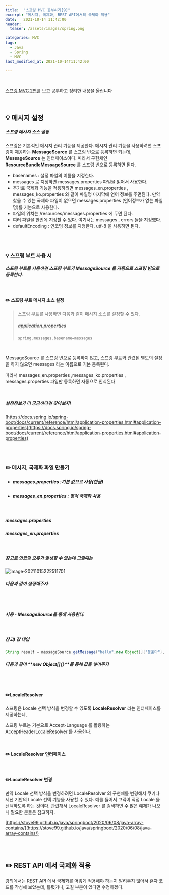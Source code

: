 ```yaml
---
title:  "스프링 MVC 공부하기[9]"
excerpt: "메시지, 국제화, REST API에서의 국제화 적용"
date:   2021-10-14 11:42:00
header:
  teaser: /assets/images/spring.png

categories: MVC
tags:
  - Java
  - Spring
  - MVC
last_modified_at: 2021-10-14T11:42:00

---
```


<br/>

[스프링 MVC 2편](https://www.inflearn.com/course/%EC%8A%A4%ED%94%84%EB%A7%81-mvc-2/dashboard)를 보고 공부하고 정리한 내용을 올립니다

<br/>

## 💡 메시지 설정

##### 스프링 메시지 소스 설정

스프링은 기본적인 메시지 관리 기능을 제공한다.
메시지 관리 기능을 사용하려면 스프링이 제공하는 **MessageSource** 를 스프링 빈으로 등록하면 되는데,
**MessageSource** 는 인터페이스이다. 따라서 구현체인 **ResourceBundleMessageSource** 를 스프링 빈으로 등록하면 된다.

<script src="https://gist.github.com/ShinDongHun1/30c07d2d8351968669a28ea749c23f84.js"></script>

- basenames : 설정 파일의 이름을 지정한다.
- messages 로 지정하면 messages.properties 파일을 읽어서 사용한다.
- 추가로 국제화 기능을 적용하려면 messages_en.properties , messages_ko.properties 와 같이
  파일명 마지막에 언어 정보를 주면된다. 만약 찾을 수 있는 국제화 파일이 없으면
  messages.properties (언어정보가 없는 파일명)를 기본으로 사용한다.
- 파일의 위치는 /resources/messages.properties 에 두면 된다.
- 여러 파일을 한번에 지정할 수 있다. 여기서는 messages , errors 둘을 지정했다.
- defaultEncoding : 인코딩 정보를 지정한다. utf-8 을 사용하면 된다.

<br/>

<br/>

### 💡 스프링 부트 사용 시

##### 스프링 부트를 사용하면 스프링 부트가 MessageSource 를 자동으로 스프링 빈으로 등록한다.

<br/>

#### ✏️ 스프링 부트 메시지 소스 설정

> 스프링 부트를 사용하면 다음과 같이 메시지 소스를 설정할 수 있다.
>
> ##### application.properties
>
> `spring.messages.basename=messages`

<br/>

MessageSource 를 스프링 빈으로 등록하지 않고, 스프링 부트와 관련된 별도의 설정을 하지 않으면 messages 라는 이름으로 기본 등록된다. 

따라서 messages_en.properties ,messages_ko.properties , messages.properties 파일만 등록하면 자동으로 인식된다

<br/>

##### 설정정보가 더 궁금하다면 찾아보자!

[https://docs.spring.io/spring-boot/docs/current/reference/html/application-properties.html#application-properties](https://docs.spring.io/spring-boot/docs/current/reference/html/application-properties.html#application-properties)

<br/>

<br/>

### ✏️ 메시지, 국제화 파일 만들기

- ##### messages.properties :기본 값으로 사용(한글)

- ##### messages_en.properties : 영어 국제화 사용

<br/>

##### messages.properties

<script src="https://gist.github.com/ShinDongHun1/77288379d7e74a632ea32b0f3806137f.js"></script>

##### messages_en.properties

<script src="https://gist.github.com/ShinDongHun1/9073a4d8282fc2f460facb18c56bec48.js"></script>

<br/>

##### 참고로 인코딩 오류가 발생할 수 있는데 그럴때는

![image-20211015222511701](https://raw.githubusercontent.com/ShinDongHun1/image_repo/main/img/image-20211015222511701.png)

##### 다음과 같이 설정해주자

<br/>

<br/>

##### 사용 - MessageSource를 통해 사용한다.

<script src="https://gist.github.com/ShinDongHun1/f5eceb04a7954753b9470603e345a9cd.js"></script>

<br/>

##### 참고) 값 대입

```java
String result = messageSource.getMessage("hello",new Object[]{"동훈아"}, checkLocale(locale));
```

##### 다음과 같이 **new Object[]{}**를 통해 값을 넣어주자

<br/>

<br/>

#### ✏️LocaleResolver

스프링은 Locale 선택 방식을 변경할 수 있도록 **LocaleResolver** 라는 인터페이스를 제공하는데,

스프링 부트는 기본으로 Accept-Language 를 활용하는 AcceptHeaderLocaleResolver 를 사용한다.

<br/>

#### ✏️ LocaleResolver 인터페이스

<script src="https://gist.github.com/ShinDongHun1/d3adfacca50e47ce160024399e22e3ac.js"></script>
<br/>

#### ✏️LocaleResolver 변경

만약 Locale 선택 방식을 변경하려면 LocaleResolver 의 구현체를 변경해서 쿠키나 세션 기반의
Locale 선택 기능을 사용할 수 있다. 예를 들어서 고객이 직접 Locale 을 선택하도록 하는 것이다.
관련해서 LocaleResolver 를 검색하면 수 많은 예제가 나오니 필요한 분들은 참고하자.

[https://stove99.github.io/java/springboot/2020/06/08/java-array-contains/](https://stove99.github.io/java/springboot/2020/06/08/java-array-contains/)

<br/>

<br/>

## ✏️ REST API 에서 국제화 적용

강의에서는 REST API 에서 국제화를 어떻게 적용해야 하는지 알려주지 않아서 혼자 코드를 작성해 보았는데, 틀렸거나, 고칠 부분이 있다면 수정하겠다.

<script src="https://gist.github.com/ShinDongHun1/8d775d6bb5fc52ee7619c2f11f3393fb.js"></script>